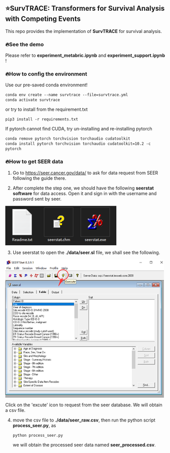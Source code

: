 ## ⭐SurvTRACE: Transformers for Survival Analysis with Competing Events

This repo provides the implementation of **SurvTRACE** for survival analysis.


### 🔥See the demo

Please refer to **experiment_metabric.ipynb** and **experiment_support.ipynb** !



### 🔥How to config the environment

Use our pre-saved conda environment!

```shell
conda env create --name survtrace --file=survtrace.yml
conda activate survtrace
```

or try to install from the requirement.txt

```shell
pip3 install -r requirements.txt
```

If pytorch cannot find CUDA, try un-installing and re-installing pytorch
```
conda remove pytorch torchvision torchaudio cudatoolkit
conda install pytorch torchvision torchaudio cudatoolkit=10.2 -c pytorch
```


### 🔥How to get SEER data

1. Go to https://seer.cancer.gov/data/ to ask for data request from SEER following the guide there.

2. After complete the step one, we should have the following **seerstat software** for data access. Open it and sign in with the username and password sent by seer.

  <img src="./figure/seer_1.png" width="350" align="center" />

3. Use seerstat to open the **./data/seer.sl** file, we shall see the following.

  <img src="./figure/seer_2.png" width="500" align="center" />  

Click on the 'excute' icon to request from the seer database. We will obtain a csv file.

4. move the csv file to **./data/seer_raw.csv**, then run the python script **process_seer.py**, as

   ```shell
   python process_seer.py
   ```

   we will obtain the processed seer data named **seer_processed.csv**.


